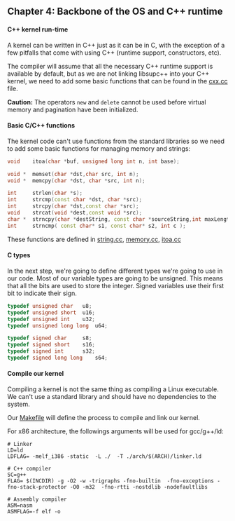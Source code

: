 ## Chapter 4: Backbone of the OS and C++ runtime

#### C++ kernel run-time

A kernel can be written in C++ just as it can be in C, with the exception of a few pitfalls that come with using C++ (runtime support, constructors, etc). 

The compiler will assume that all the necessary C++ runtime support is available by default, but as we are not linking libsupc++ into your C++ kernel, we need to add some basic functions that can be found in the [cxx.cc](https://github.com/SamyPesse/How-to-Make-a-Computer-Operating-System/blob/master/src/kernel/runtime/cxx.cc) file.

**Caution:** The operators `new` and `delete` cannot be used before virtual memory and pagination have been initialized.

#### Basic C/C++ functions

The kernel code can't use functions from the standard libraries so we need to add some basic functions for managing memory and strings:

```cpp
void 	itoa(char *buf, unsigned long int n, int base);

void *	memset(char *dst,char src, int n);
void *	memcpy(char *dst, char *src, int n);

int 	strlen(char *s);
int 	strcmp(const char *dst, char *src);
int 	strcpy(char *dst,const char *src);
void 	strcat(void *dest,const void *src);
char *	strncpy(char *destString, const char *sourceString,int maxLength);
int 	strncmp( const char* s1, const char* s2, int c );
```

These functions are defined in [string.cc](https://github.com/SamyPesse/How-to-Make-a-Computer-Operating-System/blob/master/src/kernel/runtime/string.cc), [memory.cc](https://github.com/SamyPesse/How-to-Make-a-Computer-Operating-System/blob/master/src/kernel/runtime/memory.cc), [itoa.cc](https://github.com/SamyPesse/How-to-Make-a-Computer-Operating-System/blob/master/src/kernel/runtime/itoa.cc)

#### C types

In the next step, we're going to define different types we're going to use in our code. Most of our variable types are going to be unsigned. This means that all the bits are used to store the integer. Signed variables use their first bit to indicate their sign. 

```cpp
typedef unsigned char 	u8;
typedef unsigned short 	u16;
typedef unsigned int 	u32;
typedef unsigned long long 	u64;

typedef signed char 	s8;
typedef signed short 	s16;
typedef signed int 		s32;
typedef signed long long	s64;
```

#### Compile our kernel

Compiling a kernel is not the same thing as compiling a Linux executable. We can't use a standard library and should have no dependencies to the system.

Our [Makefile](https://github.com/SamyPesse/How-to-Make-a-Computer-Operating-System/blob/master/src/kernel/Makefile) will define the process to compile and link our kernel.

For x86 architecture, the followings arguments will be used for gcc/g++/ld:

```
# Linker
LD=ld
LDFLAG= -melf_i386 -static  -L ./  -T ./arch/$(ARCH)/linker.ld

# C++ compiler
SC=g++
FLAG= $(INCDIR) -g -O2 -w -trigraphs -fno-builtin  -fno-exceptions -fno-stack-protector -O0 -m32  -fno-rtti -nostdlib -nodefaultlibs 

# Assembly compiler
ASM=nasm
ASMFLAG=-f elf -o
```
